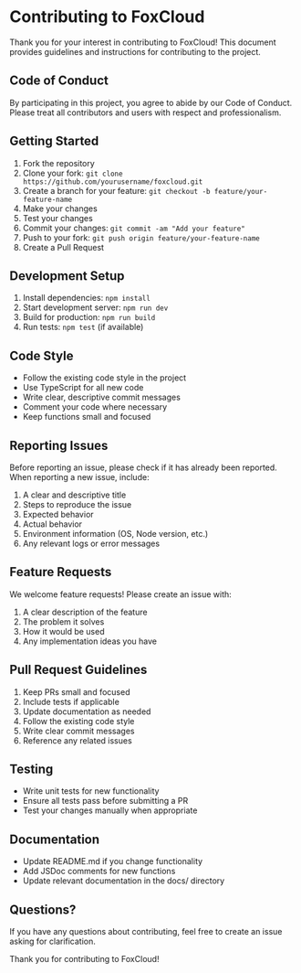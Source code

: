 # Contributing to FoxCloud

Thank you for your interest in contributing to FoxCloud! This document provides guidelines and instructions for contributing to the project.

## Code of Conduct

By participating in this project, you agree to abide by our Code of Conduct. Please treat all contributors and users with respect and professionalism.

## Getting Started

1. Fork the repository
2. Clone your fork: `git clone https://github.com/yourusername/foxcloud.git`
3. Create a branch for your feature: `git checkout -b feature/your-feature-name`
4. Make your changes
5. Test your changes
6. Commit your changes: `git commit -am "Add your feature"`
7. Push to your fork: `git push origin feature/your-feature-name`
8. Create a Pull Request

## Development Setup

1. Install dependencies: `npm install`
2. Start development server: `npm run dev`
3. Build for production: `npm run build`
4. Run tests: `npm test` (if available)

## Code Style

- Follow the existing code style in the project
- Use TypeScript for all new code
- Write clear, descriptive commit messages
- Comment your code where necessary
- Keep functions small and focused

## Reporting Issues

Before reporting an issue, please check if it has already been reported. When reporting a new issue, include:

1. A clear and descriptive title
2. Steps to reproduce the issue
3. Expected behavior
4. Actual behavior
5. Environment information (OS, Node version, etc.)
6. Any relevant logs or error messages

## Feature Requests

We welcome feature requests! Please create an issue with:

1. A clear description of the feature
2. The problem it solves
3. How it would be used
4. Any implementation ideas you have

## Pull Request Guidelines

1. Keep PRs small and focused
2. Include tests if applicable
3. Update documentation as needed
4. Follow the existing code style
5. Write clear commit messages
6. Reference any related issues

## Testing

- Write unit tests for new functionality
- Ensure all tests pass before submitting a PR
- Test your changes manually when appropriate

## Documentation

- Update README.md if you change functionality
- Add JSDoc comments for new functions
- Update relevant documentation in the docs/ directory

## Questions?

If you have any questions about contributing, feel free to create an issue asking for clarification.

Thank you for contributing to FoxCloud!